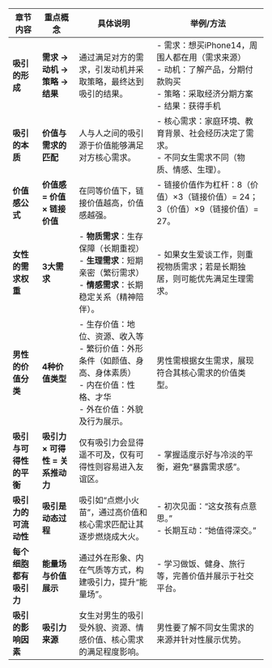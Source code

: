 | **章节内容**              | **重点概念**                              | **具体说明**                                                                                      | **举例/方法**                                                                                                                                                                                                                                     |
|---------------------------|-------------------------------------------|---------------------------------------------------------------------------------------------------|--------------------------------------------------------------------------------------------------------------------------------------------------------------------------------------------------------------------------------------------------|
| **吸引的形成**             | **需求 → 动机 → 策略 → 结果**              | 通过满足对方的需求，引发动机并采取策略，最终达到吸引的结果。                                         | - 需求：想买iPhone14，周围人都在用（需求来源）<br> - 动机：了解产品，分期付款购买<br> - 策略：采取经济分期方案<br> - 结果：获得手机 |
| **吸引的本质**             | **价值与需求的匹配**                       | 人与人之间的吸引源于价值能够满足对方核心需求。                                                    | - 核心需求：家庭环境、教育背景、社会经历决定了需求。<br>- 不同女生需求不同（物质、情感、生理）。 |
| **价值感公式**             | **价值感 = 价值 × 链接价值**               | 在同等价值下，链接价值越高，价值感越强。                                                         | - 链接价值作为杠杆：8（价值）×3（链接价值）= 24；3（价值）×9（链接价值）= 27。                                                                                                                        |
| **女性的需求权重**          | **3大需求**                               | - **物质需求**：生存保障（长期重视）<br> - **生理需求**：短期亲密（繁衍需求）<br> - **情感需求**：长期稳定关系（精神陪伴）。 | - 如果女生爱谈工作，则重视物质需求；若是长期独居，则可能优先满足生理需求。                                                                                                                                                                  |
| **男性的价值分类**          | **4种价值类型**                           | - 生存价值：地位、资源、收入等<br> - 繁衍价值：外形条件（如颜值、身高、身体素质）<br> - 内在价值：性格、才华<br> - 外在价值：外貌及行为展示。 | 男性需根据女生需求，展现符合其核心需求的价值类型。                                                                                                 |
| **吸引与可得性的平衡**       | **吸引力 × 可得性 = 关系推动力**           | 仅有吸引力会显得遥不可及，仅有可得性则容易进入友谊区。                                            | - 掌握适度示好与冷淡的平衡，避免“暴露需求感”。                                                                                                                                                                                              |
| **吸引力的可流动性**        | **吸引是动态过程**                        | 吸引如“点燃小火苗”，通过高价值和核心需求匹配让其逐步燃烧成大火。                                    | - 初次见面：“这女孩有点意思。”<br> - 长期互动：“她值得深交。” |
| **每个细胞都有吸引力**      | **能量场与价值展示**                      | 通过外在形象、内在气质等方式，构建吸引力，提升“能量场”。                                          | - 学习做饭、健身、旅行等，完善价值并展示于社交平台。                                                                                                                                                                                          |
| **吸引的影响因素**          | **吸引力来源**                           | 女生对男生的吸引受外貌、资源、情感价值、核心需求的满足程度影响。                                    | 男性要了解不同女生需求的来源并针对性展示优势。                                                                                                                                                                                              |

